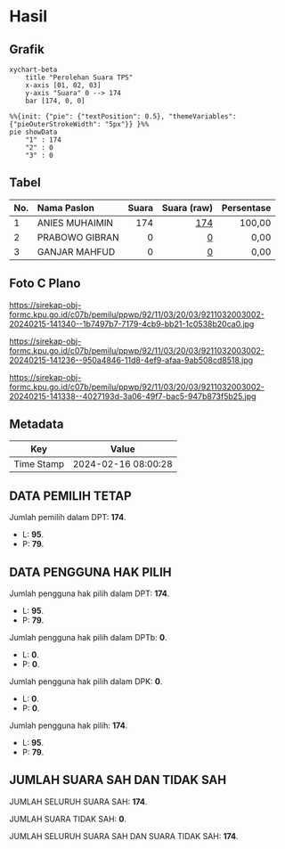# Hasil

## Grafik

```mermaid
xychart-beta
    title "Perolehan Suara TPS"
    x-axis [01, 02, 03]
    y-axis "Suara" 0 --> 174
    bar [174, 0, 0]
```

```mermaid
%%{init: {"pie": {"textPosition": 0.5}, "themeVariables": {"pieOuterStrokeWidth": "5px"}} }%%
pie showData
    "1" : 174
    "2" : 0
    "3" : 0
```

## Tabel

| No. | Nama Paslon    | Suara | Suara (raw) | Persentase |
|:--- |:-------------- | -----:| -----------:| ----------:|
| 1   | ANIES MUHAIMIN | 174   | [174][p-1]  | 100,00     |
| 2   | PRABOWO GIBRAN | 0     | [0][p-2]    | 0,00       |
| 3   | GANJAR MAHFUD  | 0     | [0][p-3]    | 0,00       |


[p-1]: https://github.com/gigit-pemilu/pemilu-2024-92-papua-barat/blob/main/pilpres/hitung-suara/sub/92-papua-barat/sub/11-manokwari-selatan/sub/03-neney/sub/2003-hiyou/sub/002-tps/sub/paslon-1.txt
[p-2]: https://github.com/gigit-pemilu/pemilu-2024-92-papua-barat/blob/main/pilpres/hitung-suara/sub/92-papua-barat/sub/11-manokwari-selatan/sub/03-neney/sub/2003-hiyou/sub/002-tps/sub/paslon-2.txt
[p-3]: https://github.com/gigit-pemilu/pemilu-2024-92-papua-barat/blob/main/pilpres/hitung-suara/sub/92-papua-barat/sub/11-manokwari-selatan/sub/03-neney/sub/2003-hiyou/sub/002-tps/sub/paslon-3.txt

## Foto C Plano

https://sirekap-obj-formc.kpu.go.id/c07b/pemilu/ppwp/92/11/03/20/03/9211032003002-20240215-141340--1b7497b7-7179-4cb9-bb21-1c0538b20ca0.jpg

https://sirekap-obj-formc.kpu.go.id/c07b/pemilu/ppwp/92/11/03/20/03/9211032003002-20240215-141236--950a4846-11d8-4ef9-afaa-9ab508cd8518.jpg

https://sirekap-obj-formc.kpu.go.id/c07b/pemilu/ppwp/92/11/03/20/03/9211032003002-20240215-141338--4027193d-3a06-49f7-bac5-947b873f5b25.jpg


## Metadata

| Key        | Value               |
| ---------- | ------------------- |
| Time Stamp | 2024-02-16 08:00:28 |


## DATA PEMILIH TETAP

Jumlah pemilih dalam DPT: **174**.
 * L: **95**.
 * P: **79**.

## DATA PENGGUNA HAK PILIH

Jumlah pengguna hak pilih dalam DPT: **174**.
 * L: **95**.
 * P: **79**.

Jumlah pengguna hak pilih dalam DPTb: **0**.
 * L: **0**.
 * P: **0**.

Jumlah pengguna hak pilih dalam DPK: **0**.
 * L: **0**.
 * P: **0**.

Jumlah pengguna hak pilih: **174**.
 * L: **95**.
 * P: **79**.

## JUMLAH SUARA SAH DAN TIDAK SAH

JUMLAH SELURUH SUARA SAH: **174**.

JUMLAH SUARA TIDAK SAH: **0**.

JUMLAH SELURUH SUARA SAH DAN SUARA TIDAK SAH: **174**.



